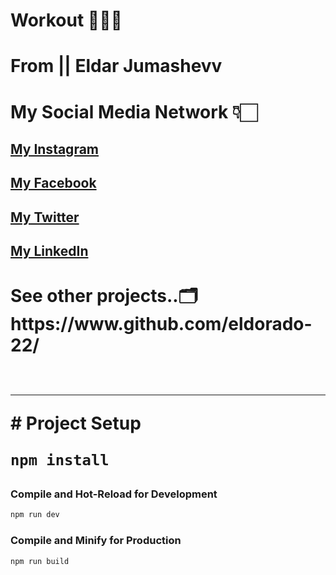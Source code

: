 # Workout 🏋️‍♂️💪

# From || Eldar Jumashevv
# My Social Media Network 👇🏻 <br/>
<h2> <a href="https://www.instagram.com/eldar_jumashevv" target="_blank">My Instagram</a></h2>
<h2> <a href="https://www.facebook.com/eldoradojumashevv" target="_blank">My Facebook</a></h2>
<h2> <a href="https://twitter.com/jumashevv996" target="_blank">My Twitter</a></h2>
<h2> <a href="https://www.linkedin.com/in/eldar-jumashevv-51a792259/" target="_blank">My LinkedIn</a>  </h2>

<h1> See other projects..🗂️ https://www.github.com/eldorado-22/ </br>
<br/>  
<hr/>
# Project Setup <br/>  

```sh
npm install
```

### Compile and Hot-Reload for Development

```sh
npm run dev
```

### Compile and Minify for Production

```sh
npm run build
```

